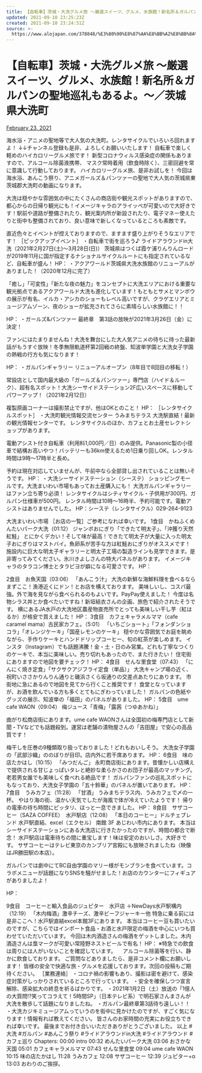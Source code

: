```yaml
---
title: 【自転車】茨城・大洗グルメ旅 ～厳選スイーツ、グルメ、水族館！新名所＆ガルパンの聖地巡礼もあるよ。～／茨城県大洗町 - Alo Japan
updated: 2021-09-10 23:25:23Z
created: 2021-09-10 23:24:51Z
source: >-
  https://www.alojapan.com/378848/%E3%80%90%E8%87%AA%E8%BB%A2%E8%BB%8A%E3%80%91%E8%8C%A8%E5%9F%8E%E3%83%BB%E5%A4%A7%E6%B4%97%E3%82%B0%E3%83%AB%E3%83%A1%E6%97%85-%EF%BD%9E%E5%8E%B3%E9%81%B8%E3%82%B9%E3%82%A4%E3%83%BC%E3%83%84%E3%80%81/
---
```


# 【自転車】茨城・大洗グルメ旅 ～厳選スイーツ、グルメ、水族館！新名所＆ガルパンの聖地巡礼もあるよ。～／茨城県大洗町

[February 23, 2021](https://www.alojapan.com/378848/%e3%80%90%e8%87%aa%e8%bb%a2%e8%bb%8a%e3%80%91%e8%8c%a8%e5%9f%8e%e3%83%bb%e5%a4%a7%e6%b4%97%e3%82%b0%e3%83%ab%e3%83%a1%e6%97%85-%ef%bd%9e%e5%8e%b3%e9%81%b8%e3%82%b9%e3%82%a4%e3%83%bc%e3%83%84%e3%80%81/)

海水浴・アニメの聖地等で大人気の大洗町。レンタサイクルでいろいろ回れますよ！
↓↓チャンネル登録も是非、よろしくお願いいたします！
自転車で楽しく軽めのハイカロリーグルメ旅です！
新型コロナウィルス感染症の関係もありますので、アルコール除菌液携帯、
マスク常時着用（飲食時除く）、三密回避を常に意識して行動しております。
ハイカロリーグルメ旅、是非お試しを！
今回は海水浴、あんこう祭り、アニメガールズ＆パンツァーの聖地で大人気の茨城県東茨城郡大洗町の動画になります。

大洗は穏やかな雰囲気の中にたくさんの商店街や観光スポットがありますので、都心からの日帰り観光にも！イメージキャラのアライッペが可愛いので大好きです！駅前や道路が整備されたり、観光案内所が新設されたり、電子マネー使えたりと街中も整備されており、良い意味で新しくなっているところも素敵です。

直近色々とイベントが控えておりますので、ますます盛り上がりそうなエリアです！
［ピックアップイベント］
・自転車で街を巡ろう♪ ライドアラウンドin大洗（2021年2月27日(土)〜3月28日(日)）
茨城県はつくば霞ケ浦りんりんロードが2019年11月に国が指定するナショナルサイクルルートにも指定されているなど、自転車が盛ん！
HP：
・アクアワールド茨城県大洗水族館のリニューアルがありました！（2020年12月に完了）

「癒し」「可変性」「新たな夜の魅力」をコンセプトに大洗エリアにおける重要な観光拠点であるアクアワールド大洗も進化しています！もともとサメとマンボウの展示が有名、イルカ・アシカのショーもレベル高いですが、クラゲエリアとミュージアムゾーン、夜のショーが拡充されてさらに素晴らしい水族館に！！

HP：
・ガールズ&パンツァー 最終章　第3話の放映が2021年3月26日（金）に決定！

ファンにはたまりませんね！大洗を舞台にした大人気アニメの待ちに待った最新話がもうすぐ放映！冬季無限軌道杯第2回戦の終盤、知波単学園と大洗女子学園の熱戦の行方も気になります！

HP：
・ガルパンギャラリー リニューアルオープン（8年目で8回目の移転！）

常設店として国内最大級の「ガールズ＆パンツァー」専門店（ハイド＆ルーク）、超有名スポット！大洗シーサイドステーション2F広いスペースに移動してパワーアップ！（2021年2月12日）

複製原画コーナーは撮影禁止ですが、他はOKとのこと！
HP：
［レンタサイクルスポット］
・大洗町観光情報交流センター うみまちテラス
大洗駅直結！最新の観光情報センターです。
レンタサイクルのほか、カフェとお土産セレクトショップがあります。

電動アシスト付き自転車（利用料1,000円／日）のみ提供。Panasonic製の小径車で結構お高いやつ！バッテリーも36km使えるため1日乗り回しOK。レンタル時間は9時～17時半と長め。

予約は現在対応していませんが、午前中なら全部貸し出されていることは無いそうです。
HP：
・大洗シーサイドステーション（シーステ）
ショッピングモールです。大洗まいわい市場もあってお土産購入にも！
大洗ガルパンギャラリーはファン立ち寄り必須！
レンタサイクルはシティサイクル・子供用が300円、ガルパン仕様車が500円。
レンタル時間は10時～16時半、予約可能です。電動アシストはありませんでした。
HP：シーステ（レンタサイクル）029-264-9123

大洗まいわい市場
［お店の一覧］ご参考になれば幸いです。
1食目　かねふくめんたいパーク大洗（01:12）
ジャンボおにぎり「できたて明太子」、「沖獲り天然紅鮭」
とにかくデカい！そして味が最高！できたて明太子が大量に入った明太子おにぎりはマストバイ。魚卵系が苦手な方は紅鮭おにぎりがオススメです！
施設内に巨大な明太子ギャラリーと明太子工場の製造ラインも見学できます。是非寄ってみてください。氷川きよしさんの特大パネルがあります。
イメージキャラのタラコン博士とタラピヨが癖になる可愛さです。
HP：

2食目　お魚天国（03:06）
「あんこう汁」
大洗の新鮮な海鮮料理を食べるならまずここ！漁港近くにドン！とお店を構えております。
美味しいし、コスパ最強。外で海を見ながら食べられるのもよいです。PayPay使えました！
今度は名物シラス丼とか食べたいですね！新垣結衣さんの企画、旅色で紹介されたそうです。
横にあるJA水戸の大洗地区農産物直売所でとっても美味しい干し芋（紅はるか）が格安で買えました！
HP：
3食目　カフェキャラメルママ（cafe caramel mama）古民家カフェ。（5:01）
「いちごショート」「フォンダンショコラ」「オレンジケーキ」「国産レモンのケーキ」
穏やかな雰囲気でお庭を眺めながら、手作りケーキとハンドドリップコーヒー、旬の紅茶が楽しめます。
インスタ（Instagram）でも話題沸騰！金・土・日のみ営業。どれも丁寧なつくりのケーキで、本当に美味しい。売り切れもあったので、また行きたい！
住宅街にありますので地図を要チェック！
HP：
4食目　せんな里食堂（07:43）
「にんにく焼き定食」「サクサクアジフライ定食（単品）」
大洗キャンプ場の近く、祝町いささかりんりん通りと磯浜さくら坂通りの交差点あたりにあります。
市街地に急にあるので地図を見てから行くこと推奨です！
食堂となっていますが、お酒を飲んでいる方も多くとてもにぎわっていました！
ガルパンの色紙やグッズの展示、知波単の「福田」のパネルがありました。
HP：
5食目　ume cafe WAON（09:04）
梅ジュース「青梅」「露茜（つゆあかね）」

曲がり松商店街にあります。ume cafe WAONさんは全国初の梅専門店として新聞・TVなどでも話題殺到。運営は老舗の漬物屋さんの「吉田屋」で安心の高品質です！

梅干しを圧巻の9種類取り扱っておりました！どれもおいしそう。
大洗女子学園の「武部沙織」ののぼりが目印。店内外に若干席あります。
HP：
6食目　味の店たかはし（10:15）
「みつだんご」
永町商店街にあります。昔懐かしい店構えで提供される甘じょっぱいタレと絶妙な柔らかさのお団子が最高のマッチング。老若男女誰でも美味しく食べれる絶品です！
ガルパンファンの巡礼スポットにもなっており、大洗女子学園の「五十鈴華」のパネルが置いてあります。
HP：
7食目　うみカフェ（11:28）
「甘酒」
うみまちテラス内、うみカフェで〆の一杯。
やはり海の街、温かい天気でしたが海風で体が冷えていたようです！
帰りの電車の待ち時間にピッタリ、ほっと一息できました。
HP：
8食目　サザコーヒー（SAZA COFFEE）　水戸駅店（12:08）
「本日のコーヒー」ドルチェブレンド
水戸駅直結、excel（エクセル） 南館 3F あじわい市内にあります。
本当はシーサイドステーションにある大洗店に行きたかったのですが、時間の都合で断念！
水戸駅店は電車待ちの間に重宝します！味は安定のおいしさ。大好きです。
サザコーヒーはテレビ東京のカンブリア宮殿にも放映されましたね（映像はJR勝田駅の本店）。

ガルパンでは劇中にてBC自由学園のマリー様がモンブランを食べています。コラボメニューが話題になりSNSを騒がせました！お店のカウンターにフィギュアがありましたよ！

HP：

9食目　コーヒーと輸入食品のジュピター　水戸店 ＋NewDays水戸駅構内（12:19）
「木内梅酒」激辛チーズ、激辛ビーフジャーキー他
特急に乗る前には是非ここへ！水戸駅直結excel本館3Fにあります。
本当はコーヒー豆も買いたいのですが、こちらではインポート食品・お酒と水戸限定の梅酒を中心にいつも買わせていただいています。
今回は木内酒造さんの梅酒をゲットしました。木内酒造さんは梟マークが可愛い常陸野ネストビールで有名！
HP：
※特急での飲食は周りには人がいないことを確認しています。
　アルコール除菌等を行い、静かに飲食しております。
ご質問などありましたら、是非コメント欄にお願いします！
皆様の安全で快適な旅・グルメを応援しております。次回の投稿もご期待ください。
［業務連絡］
・コロナ禍の影響もあり、撮影は密を避けて、感染症対策がしっかりされているところで行っています。
・安全を確保しつつ宣言解除、感染拡大の終息を祈るばかりです。
・2021年1月2日（土）放送の「1億人の大質問!?笑ってコラえて！5時間SP」（日本テレビ系）で明石家さんまさんが大洗を散歩して話題になりましたね。
・ガルパン最終章第3話待ち遠しい！！
・大洗カジキミュージアムっていうのを街中に見かけたのですが、すごく気になります！情報有れば教えてください。
皆さんのお家時間の充実にお役立ちできれば幸いです。
最後までお付き合いいただきありがとうございました。
以上
#大洗 #ガルパン #あんこう祭り #ライドアラウンドin大洗 #ライドアラウンド #カフェ巡り
Chapters:
00:00 intro
00:32 めんたいパーク大洗
03:06 おさかな天国
05:01 カフェキャラメルママ
07:43 せんな里食堂
09:04 ume cafe WAON
10:15 味の店たかはし
11:28 うみカフェ
12:08 サザコーヒー
12:39 ジュピター+α
13:03 おわりのご挨拶。